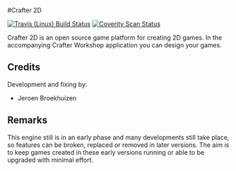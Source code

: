 #Crafter 2D

[![Travis (Linux) Build Status](https://travis-ci.org/crafter2d/crafter2d.svg?branch=master)](https://travis-ci.org/crafter2d/crafter2d.svg?branch=master)
[![Coverity Scan Status](https://scan.coverity.com/projects/crafter2d-crafter2d)](https://scan.coverity.com/projects/6692/badge.svg)

Crafter 2D is an open source game platform for creating 2D games. In the accompanying Crafter Workshop
application you can design your games.

## Credits
Development and fixing by:
 - Jeroen Broekhuizen

## Remarks
This engine still is in an early phase and many developments still take place, so features can be broken,
replaced or removed in later versions. The aim is to keep games created in these early versions running
or able to be upgraded with minimal effort.
